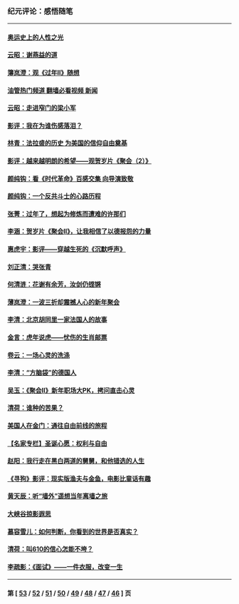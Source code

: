 ### 纪元评论：感悟随笔
---
#### [奥运史上的人性之光](../../pages/nsc1035/n13627118.md?03210330) 
#### [云昭：谢燕益的道](../../pages/nsc1035/n13607391.md?03210330) 
#### [簿岚澄：观《过年Ⅱ》随想](../../pages/nsc1035/n13606884.md?03210330) 
#### [油管热门频道 翻墙必看视频 新闻](ok?03210330)
#### [云昭：走进窄门的梁小军](../../pages/nsc1035/n13605425.md?03210330) 
#### [影评：我在为谁伤感落泪？](../../pages/nsc1035/n13594614.md?03210330) 
#### [林青：法拉盛的历史 为美国的信仰自由奠基](../../pages/nsc1035/n13593675.md?03210330) 
#### [影评：越来越明朗的希望——观贺岁片《聚会（2）》](../../pages/nsc1035/n13580867.md?03210330) 
#### [颜纯钩：看《时代革命》百感交集 向导演致敬](../../pages/nsc1035/n13574843.md?03210330) 
#### [颜纯钩﻿：一个反共斗士的心路历程](../../pages/nsc1035/n13553725.md?03210330) 
#### [张菁：过年了，想起为修炼而遭难的许那们](../../pages/nsc1035/n13543871.md?03210330) 
#### [李涵：贺岁片《聚会Ⅱ》，让我相信了以德报怨的力量](../../pages/nsc1035/n13530032.md?03210330) 
#### [惠虎宇：影评——穿越生死的《沉默呼声》](../../pages/nsc1035/n13516514.md?03210330) 
#### [刘正清：哭张青](../../pages/nsc1035/n13509328.md?03210330) 
#### [何清涟：花谢有余芳，汝剑仍铿锵](../../pages/nsc1035/n13507378.md?03210330) 
#### [薄岚澄：一波三折却震撼人心的新年聚会](../../pages/nsc1035/n13506511.md?03210330) 
#### [李清：北京胡同里一家法国人的故事](../../pages/nsc1035/n13502266.md?03210330) 
#### [金言：虎年说虎——忧伤的生肖邮票](../../pages/nsc1035/n13500542.md?03210330) 
#### [卷云：一场心灵的洗涤](../../pages/nsc1035/n13499041.md?03210330) 
#### [李清：“方脑袋”的德国人](../../pages/nsc1035/n13486826.md?03210330) 
#### [吴玉：《聚会Ⅱ》新年职场大PK，拷问直击心灵](../../pages/nsc1035/n13482329.md?03210330) 
#### [清荷：谁种的苦果？](../../pages/nsc1035/n13470084.md?03210330) 
#### [美国人在金门：通往自由前线的旅程](../../pages/nsc1035/n13453438.md?03210330) 
#### [【名家专栏】圣诞心愿：权利与自由](../../pages/nsc1035/n13453241.md?03210330) 
#### [赵阳：我行走在黑白两道的舅舅，和他错选的人生](../../pages/nsc1035/n13438837.md?03210330) 
#### [《寻狗》影评：现实版渔夫与金鱼，电影比童话有趣](../../pages/nsc1035/n13389805.md?03210330) 
#### [黄天辰：听“墙外”遥想当年离墙之旅](../../pages/nsc1035/n13377229.md?03210330) 
#### [大峡谷掠影遐思](../../pages/nsc1035/n13354743.md?03210330) 
#### [慕容雪儿：如何判断，你看到的世界是否真实？](../../pages/nsc1035/n13332569.md?03210330) 
#### [清荷：叫610的信心怎能不垮？](../../pages/nsc1035/n13304848.md?03210330) 
#### [李疏影：《面试》——一件衣服，改变一生](../../pages/nsc1035/n13292494.md?03210330) 

---
#### 第 [ [53](./53.md?03210330) / [52](./52.md?03210330) / [51](./51.md?03210330) / [50](./50.md?03210330) / [49](./49.md?03210330) / [48](./48.md?03210330) / [47](./47.md?03210330) / [46](./46.md?03210330) ] 页
